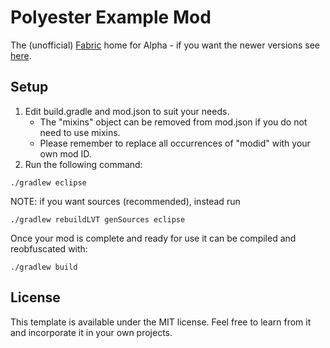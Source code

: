 # Polyester Example Mod

The (unofficial) [Fabric](https://fabricmc.net/) home for Alpha - if you want the newer versions see [here](https://github.com/FabricMC/fabric-example-mod).

## Setup
1. Edit build.gradle and mod.json to suit your needs.
    * The "mixins" object can be removed from mod.json if you do not need to use mixins.
    * Please remember to replace all occurrences of "modid" with your own mod ID.
2. Run the following command:

```
./gradlew eclipse
```

NOTE: if you want sources (recommended), instead run

```
./gradlew rebuildLVT genSources eclipse
```

Once your mod is complete and ready for use it can be compiled and reobfuscated with:

```
./gradlew build
```

## License
This template is available under the MIT license. Feel free to learn from it and incorporate it in your own projects.

